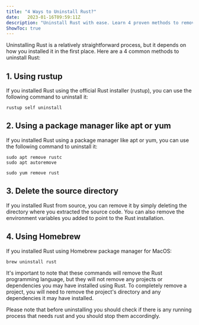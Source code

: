 ```yaml
---
title: "4 Ways to Uninstall Rust?"
date: 	2023-01-16T09:59:11Z
description: "Uninstall Rust with ease. Learn 4 proven methods to remove Rust from your computer. Start fresh today!"
ShowToc: true
---
```


Uninstalling Rust is a relatively straightforward process, but it depends on how you installed it in the first place. Here are a 4 common methods to uninstall Rust:

## 1. Using rustup

If you installed Rust using the official Rust installer (rustup), you can use the following command to uninstall it:

```
rustup self uninstall
```

## 2. Using a package manager like apt or yum

If you installed Rust using a package manager like apt or yum, you can use the following command to uninstall it:
```
sudo apt remove rustc
sudo apt autoremove
```
```
sudo yum remove rust
```

## 3. Delete the source directory

If you installed Rust from source, you can remove it by simply deleting the directory where you extracted the source code. You can also remove the environment variables you added to point to the Rust installation.

## 4. Using Homebrew

If you installed Rust using Homebrew package manager for MacOS:

```
brew uninstall rust
```

It's important to note that these commands will remove the Rust programming language, but they will not remove any projects or dependencies you may have installed using Rust. To completely remove a project, you will need to remove the project's directory and any dependencies it may have installed.

Please note that before uninstalling you should check if there is any running process that needs rust and you should stop them accordingly.